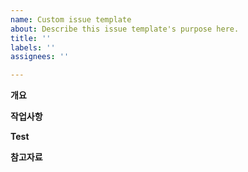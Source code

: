 ```yaml
---
name: Custom issue template
about: Describe this issue template's purpose here.
title: ''
labels: ''
assignees: ''

---
```


**개요**

**작업사항**

**Test**

**참고자료**
